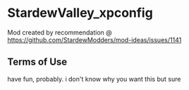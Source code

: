 # StardewValley_xpconfig
Mod created by recommendation @ https://github.com/StardewModders/mod-ideas/issues/1141

## Terms of Use
have fun, probably. i don't know why you want this but sure
